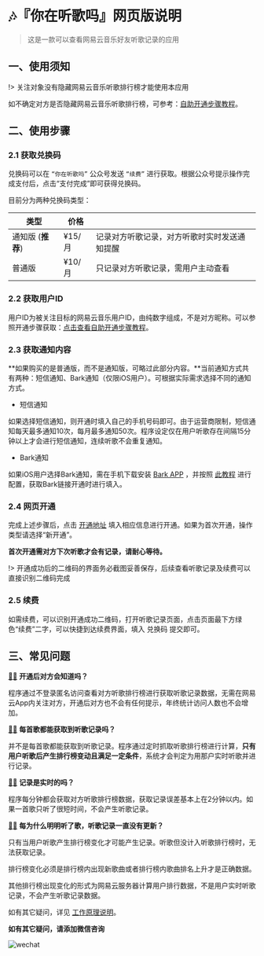 # 🎶『你在听歌吗』网页版说明

> 这是一款可以查看网易云音乐好友听歌记录的应用

## 一、使用须知

!> 关注对象没有隐藏网易云音乐听歌排行榜才能使用本应用

如不确定对方是否隐藏网易云音乐听歌排行榜，可参考：[自助开通步骤教程](https://cdn.olook.me/step.jpg)。

## 二、使用步骤

### 2.1 获取兑换码

兑换码可以在 `“你在听歌吗”` 公众号发送 `“续费”` 进行获取。根据公众号提示操作完成支付后，点击“支付完成”即可获得兑换码。

目前分为两种兑换码类型：

| **类型**           | **价格** |                                              |
| ------------------ | -------- | -------------------------------------------- |
| 通知版  (**推荐**) | ¥15/月   | 记录对方听歌记录，对方听歌时实时发送通知提醒 |
| 普通版             | ¥10/月   | 只记录对方听歌记录，需用户主动查看           |

### 2.2 获取用户ID

用户ID为被关注目标的网易云音乐用户ID，由纯数字组成，不是对方昵称。可以参照开通步骤获取：[点击查看自助开通步骤教程](https://cdn.olook.me/step.jpg)。

### 2.3 获取通知内容

**如果购买的是普通版，而不是通知版，可略过此部分内容。**当前通知方式共有两种：短信通知、Bark通知（仅限iOS用户）。可根据实际需求选择不同的通知方式。

- 短信通知

如果选择短信通知，则开通时填入自己的手机号码即可。由于运营商限制，短信通知每天最多通知10次，每月最多通知50次。程序设定仅在用户听歌存在间隔15分钟以上才会进行短信通知，连续听歌不会重复通知。

- Bark通知

如果iOS用户选择Bark通知，需在手机下载安装 [Bark APP](https://apps.apple.com/cn/app/bark-%E7%BB%99%E4%BD%A0%E7%9A%84%E6%89%8B%E6%9C%BA%E5%8F%91%E6%8E%A8%E9%80%81/id1403753865) ，并按照 [此教程](https://cdn.olook.me/bark.mp4) 进行配置，获取Bark链接开通时进行填入。

### 2.4 网页开通

完成上述步骤后，点击 [开通地址](https://v.olook.me/cdk.html) 填入相应信息进行开通。如果为首次开通，操作类型请选择“新开通”。

**首次开通需对方下次听歌才会有记录，请耐心等待。**

!> 开通成功后的二维码的界面务必截图妥善保存，后续查看听歌记录及续费可以直接识别二维码完成

### 2.5 续费

如需续费，可以识别开通成功二维码，打开听歌记录页面，点击页面最下方绿色“续费”二字，可以快捷到达续费界面，填入 兑换码 提交即可。

## 三、常见问题

[🙋‍♂️](https://www.emojiall.com/zh-hans/emoji/🙋‍♂️) **开通后对方会知道吗？**

程序通过不登录匿名访问查看对方听歌排行榜进行获取听歌记录数据，无需在网易云App内关注对方，开通后对方也不会有任何提示，年终统计访问人数也不会增加。



[🙋‍♂️](https://www.emojiall.com/zh-hans/emoji/🙋‍♂️) **每首歌都能获取到听歌记录吗？**

并不是每首歌都能获取到听歌记录。程序通过定时抓取听歌排行榜进行计算，**只有用户听歌后产生排行榜变动且满足一定条件**，系统才会判定为用那户实时听歌并进行记录。



[🙋‍♂️](https://www.emojiall.com/zh-hans/emoji/🙋‍♂️) **记录是实时的吗？**

程序每分钟都会获取对方听歌排行榜数据，获取记录误差基本上在2分钟以内。如果一首歌只听了很短时间，不会产生听歌记录。



[🙋‍♂️](https://www.emojiall.com/zh-hans/emoji/🙋‍♂️) **每为什么明明听了歌，听歌记录一直没有更新？**

只有当用户听歌产生排行榜变化才可能产生记录。听歌但没计入听歌排行榜时，无法获取记录。

排行榜变化必须是排行榜内出现新歌曲或者排行榜内歌曲排名上升才是正确数据。

其他排行榜出现变化的形式为网易云服务器计算用户排行数据，不是用户实时听歌记录，不会产生听歌记录数据。

如有其它疑问，详见 [工作原理说明](note.md)。



**如有其它疑问，请添加微信咨询**

![wechat](https://cdn.olook.me/wechat.png)